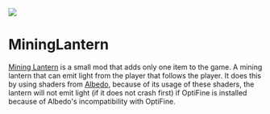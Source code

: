 [![](http://cf.way2muchnoise.eu/full_mining-lantern_downloads.svg)](https://minecraft.curseforge.com/projects/mining-lantern)
# MiningLantern
[Mining Lantern](https://minecraft.curseforge.com/projects/mining-lantern) is a small mod that adds only one item to the game.
A mining lantern that can emit light from the player that follows the player.
It does this by using shaders from [Albedo](https://minecraft.curseforge.com/projects/albedo), because of its usage of these shaders, the lantern will not emit light (if it does not crash first) if OptiFine is installed because of Albedo's incompatibility with OptiFine.
